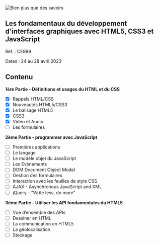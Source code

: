 ![Bien plus que des savoirs](https://static.ib-formation.fr/content/uploads/2022/06/17103530/cegos.png)

## Les fondamentaux du développement d'interfaces graphiques avec HTML5, CSS3 et JavaScript

Réf. : CE999

Dates : 24 au 28 avril 2023

## Contenu

**1ère Partie - Définitions et usages du HTML et du CSS**
- [x] Rappels HTML/CSS
- [x] Nouveautés HTML5/CSS3
- [x] Le balisage HTML5
- [x] CSS3
- [x] Vidéo et Audio
- [ ] Les formulaires

**2ème Partie - programmer avec JavaScript**
- [ ] Premières applications
- [ ] Le langage
- [ ] Le modèle objet du JavaScript
- [ ] Les Evènements
- [ ] DOM Document Object Model
- [ ] Gestion des formulaires
- [ ] Interaction avec les feuilles de style CSS
- [ ] AJAX - Asynchronous JavaScript and XML
- [ ] jQuery - "Write less, do more"

**3ème Partie - Utiliser les API fondamentales du HTML5**
- [ ] Vue d’ensemble des APIs
- [ ] Dessiner en HTML
- [ ] La communication en HTML5
- [ ] La géolocalisation
- [ ] Stockage